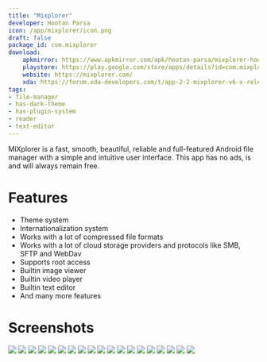 ```yaml
---
title: "Mixplorer"
developer: Hootan Parsa
icon: /app/mixplorer/icon.png
draft: false
package_id: com.mixplorer
download:
    apkmirror: https://www.apkmirror.com/apk/hootan-parsa/mixplorer-hootanparsa/
    playstore: https://play.google.com/store/apps/details?id=com.mixplorer.silver
    website: https://mixplorer.com/
    xda: https://forum.xda-developers.com/t/app-2-2-mixplorer-v6-x-released-fully-featured-file-manager.1523691/#post-23109280
tags:
- file-manager
- has-dark-theme
- has-plugin-system
- reader
- text-editor
---
```


MiXplorer is a fast, smooth, beautiful, reliable and full-featured Android file manager with a simple and intuitive user interface. This app has no ads, is and will always remain free.

# Features

- Theme system
- Internationalization system
- Works with a lot of compressed file formats
- Works with a lot of cloud storage providers and protocols like SMB, SFTP and WebDav
- Supports root access
- Builtin image viewer
- Builtin video player
- Builtin text editor
- And many more features

# Screenshots

![](https://mixplorer.com/images/screenshots/1.png)
![](https://mixplorer.com/images/screenshots/2.png)
![](https://mixplorer.com/images/screenshots/3.png)
![](https://mixplorer.com/images/screenshots/4.png)
![](https://mixplorer.com/images/screenshots/5.png)
![](https://mixplorer.com/images/screenshots/6.png)
![](https://mixplorer.com/images/screenshots/7.png)
![](https://mixplorer.com/images/screenshots/8.png)
![](https://mixplorer.com/images/screenshots/9.png)
![](https://mixplorer.com/images/screenshots/10.png)
![](https://mixplorer.com/images/screenshots/11.png)
![](https://mixplorer.com/images/screenshots/12.png)
![](https://mixplorer.com/images/screenshots/13.png)
![](https://mixplorer.com/images/screenshots/14.png)
![](https://mixplorer.com/images/screenshots/15.png)
![](https://mixplorer.com/images/screenshots/16.png)
![](https://mixplorer.com/images/screenshots/17.png)
![](https://mixplorer.com/images/screenshots/18.png)
![](https://mixplorer.com/images/screenshots/19.png)

